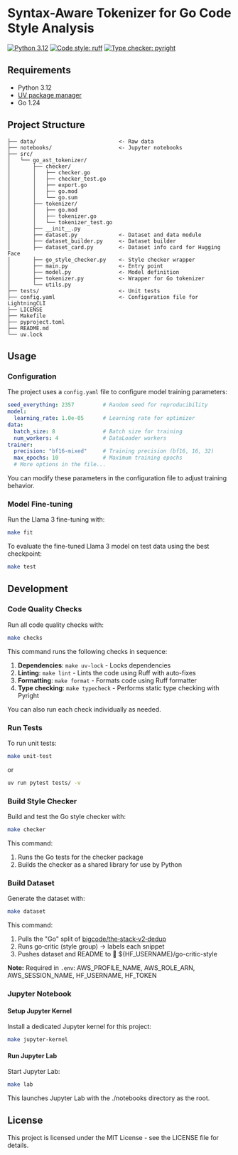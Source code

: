 # Syntax-Aware Tokenizer for Go Code Style Analysis

[![Python 3.12](https://img.shields.io/badge/python-3.12-blue.svg)](https://www.python.org/downloads/release/python-3120/)
[![Code style: ruff](https://img.shields.io/badge/code%20style-ruff-000000.svg)](https://github.com/astral-sh/ruff)
[![Type checker: pyright](https://img.shields.io/badge/type%20checker-pyright-3775A9.svg)](https://github.com/microsoft/pyright)

## Requirements

- Python 3.12
- [UV package manager](https://docs.astral.sh/uv/getting-started/installation/)
- Go 1.24

## Project Structure

```
├── data/                          <- Raw data
├── notebooks/                     <- Jupyter notebooks
├── src/
│   └── go_ast_tokenizer/
│       ├── checker/
│       │   ├── checker.go
│       │   ├── checker_test.go
│       │   ├── export.go
│       │   ├── go.mod
│       │   └── go.sum
│       ├── tokenizer/
│       │   ├── go.mod
│       │   ├── tokenizer.go
│       │   └── tokenizer_test.go
│       ├── __init__.py
│       ├── dataset.py             <- Dataset and data module
│       ├── dataset_builder.py     <- Dataset builder
│       ├── dataset_card.py        <- Dataset info card for Hugging Face
│       ├── go_style_checker.py    <- Style checker wrapper
│       ├── main.py                <- Entry point
│       ├── model.py               <- Model definition
│       ├── tokenizer.py           <- Wrapper for Go tokenizer
│       └── utils.py
├── tests/                         <- Unit tests
├── config.yaml                    <- Configuration file for LightningCLI
├── LICENSE
├── Makefile
├── pyproject.toml
├── README.md
└── uv.lock
```

## Usage

### Configuration

The project uses a `config.yaml` file to configure model training parameters:

```yaml
seed_everything: 2357         # Random seed for reproducibility
model:
  learning_rate: 1.0e-05      # Learning rate for optimizer
data:
  batch_size: 8               # Batch size for training
  num_workers: 4              # DataLoader workers
trainer:
  precision: "bf16-mixed"     # Training precision (bf16, 16, 32)
  max_epochs: 10              # Maximum training epochs
  # More options in the file...
```

You can modify these parameters in the configuration file to adjust training behavior.

### Model Fine-tuning

Run the Llama 3 fine-tuning with:

```bash
make fit
```

To evaluate the fine-tuned Llama 3 model on test data using the best checkpoint:

```bash
make test
```

## Development

### Code Quality Checks

Run all code quality checks with:

```bash
make checks
```

This command runs the following checks in sequence:

1. **Dependencies**: `make uv-lock` - Locks dependencies
2. **Linting**: `make lint` - Lints the code using Ruff with auto-fixes 
3. **Formatting**: `make format` - Formats code using Ruff formatter
4. **Type checking**: `make typecheck` - Performs static type checking with Pyright

You can also run each check individually as needed.

### Run Tests

To run unit tests:

```bash
make unit-test
```
or
```bash
uv run pytest tests/ -v
```

### Build Style Checker

Build and test the Go style checker with:

```bash
make checker
```

This command:
1. Runs the Go tests for the checker package
2. Builds the checker as a shared library for use by Python

### Build Dataset

Generate the dataset with:

```bash
make dataset
```

This command:
1. Pulls the "Go" split of [bigcode/the‑stack‑v2‑dedup](https://huggingface.co/datasets/bigcode/the-stack-v2-dedup)
2. Runs go‑critic (style group) → labels each snippet
3. Pushes dataset and README to 🤗 ${HF_USERNAME}/go-critic-style

**Note:** Required in `.env`: AWS_PROFILE_NAME, AWS_ROLE_ARN, AWS_SESSION_NAME, HF_USERNAME, HF_TOKEN

### Jupyter Notebook

#### Setup Jupyter Kernel

Install a dedicated Jupyter kernel for this project:

```bash
make jupyter-kernel
```

#### Run Jupyter Lab

Start Jupyter Lab:

```bash
make lab
```

This launches Jupyter Lab with the ./notebooks directory as the root.

## License

This project is licensed under the MIT License - see the LICENSE file for details.
